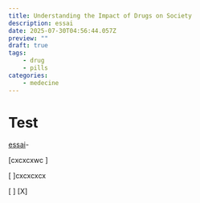 ```yaml
---
title: Understanding the Impact of Drugs on Society
description: essai
date: 2025-07-30T04:56:44.057Z
preview: ""
draft: true
tags:
    - drug
    - pills
categories:
    - medecine
---
```

# Test

[essai](https://www.ndu69.com/Screenshots/screenshot_2025-07-30_06-59-26.jpg)- 

[cxcxcxwc ]

[ ]cxcxcxcx

[ ]
[X]
 